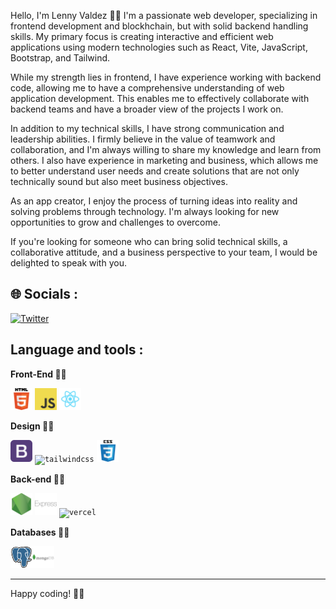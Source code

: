 
Hello, I'm Lenny Valdez 👋🏾
I'm a passionate web developer, specializing in frontend development and blockhchain, but with solid backend handling skills. My primary focus is creating interactive and efficient web applications using modern technologies such as React, Vite, JavaScript, Bootstrap, and Tailwind.

While my strength lies in frontend, I have experience working with backend code, allowing me to have a comprehensive understanding of web application development. This enables me to effectively collaborate with backend teams and have a broader view of the projects I work on.

In addition to my technical skills, I have strong communication and leadership abilities. I firmly believe in the value of teamwork and collaboration, and I'm always willing to share my knowledge and learn from others. I also have experience in marketing and business, which allows me to better understand user needs and create solutions that are not only technically sound but also meet business objectives.

As an app creator, I enjoy the process of turning ideas into reality and solving problems through technology. I'm always looking for new opportunities to grow and challenges to overcome.

If you're looking for someone who can bring solid technical skills, a collaborative attitude, and a business perspective to your team, I would be delighted to speak with you.

## 🌐 Socials :

[![Twitter](https://img.shields.io/badge/Twitter-%231DA1F2.svg?logo=Twitter&logoColor=white)](https://twitter.com/lennych_nft)




## Language and tools :

**Front-End 🐱‍👤**

<code><img height="35" alt="html" src="https://raw.githubusercontent.com/github/explore/80688e429a7d4ef2fca1e82350fe8e3517d3494d/topics/html/html.png"></code>
<code><img height="35" alt="javascript" src="https://raw.githubusercontent.com/github/explore/80688e429a7d4ef2fca1e82350fe8e3517d3494d/topics/javascript/javascript.png"></code>
<code><img height="35" alt="react" src="https://raw.githubusercontent.com/github/explore/80688e429a7d4ef2fca1e82350fe8e3517d3494d/topics/react/react.png"></code>

**Design 🐱‍💻**

<code><img height="35" alt="Bootstrap" src="https://raw.githubusercontent.com/github/explore/80688e429a7d4ef2fca1e82350fe8e3517d3494d/topics/bootstrap/bootstrap.png"></code>
<code><img height="35" alt="tailwindcss" src="https://refactoringui.nyc3.digitaloceanspaces.com/tailwind-logo.svg"></code>
<code><img height="35" alt="css" src="https://raw.githubusercontent.com/github/explore/80688e429a7d4ef2fca1e82350fe8e3517d3494d/topics/css/css.png"></code>


**Back-end 🐱‍👓**

<code><img height="35" alt="nodejs" src="https://raw.githubusercontent.com/github/explore/5c058a388828bb5fde0bcafd4bc867b5bb3f26f3/topics/nodejs/nodejs.png"></code>
<code><img height="35" alt="firebase" src="https://raw.githubusercontent.com/github/explore/80688e429a7d4ef2fca1e82350fe8e3517d3494d/topics/express/express.png"></code>
<code><img height="35" alt="vercel" src="https://assets.vercel.com/image/upload/v1607554385/repositories/vercel/logo.png"></code>



**Databases 🐱‍🏍**

<code><img height="35" alt="postgresql" src="https://raw.githubusercontent.com/devicons/devicon/master/icons/postgresql/postgresql-original.svg"></code><code><img height="35" alt="mongodb" src="https://raw.githubusercontent.com/github/explore/80688e429a7d4ef2fca1e82350fe8e3517d3494d/topics/mongodb/mongodb.png"></code>

---

Happy coding! 🚀✨

